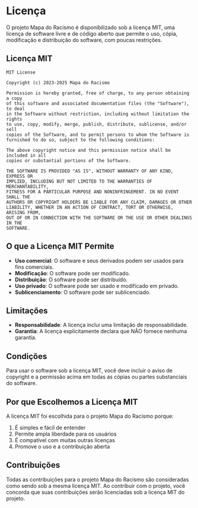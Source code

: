 # Licença

O projeto Mapa do Racismo é disponibilizado sob a licença MIT, uma licença de software livre e de código aberto que permite o uso, cópia, modificação e distribuição do software, com poucas restrições.

## Licença MIT

```
MIT License

Copyright (c) 2023-2025 Mapa do Racismo

Permission is hereby granted, free of charge, to any person obtaining a copy
of this software and associated documentation files (the "Software"), to deal
in the Software without restriction, including without limitation the rights
to use, copy, modify, merge, publish, distribute, sublicense, and/or sell
copies of the Software, and to permit persons to whom the Software is
furnished to do so, subject to the following conditions:

The above copyright notice and this permission notice shall be included in all
copies or substantial portions of the Software.

THE SOFTWARE IS PROVIDED "AS IS", WITHOUT WARRANTY OF ANY KIND, EXPRESS OR
IMPLIED, INCLUDING BUT NOT LIMITED TO THE WARRANTIES OF MERCHANTABILITY,
FITNESS FOR A PARTICULAR PURPOSE AND NONINFRINGEMENT. IN NO EVENT SHALL THE
AUTHORS OR COPYRIGHT HOLDERS BE LIABLE FOR ANY CLAIM, DAMAGES OR OTHER
LIABILITY, WHETHER IN AN ACTION OF CONTRACT, TORT OR OTHERWISE, ARISING FROM,
OUT OF OR IN CONNECTION WITH THE SOFTWARE OR THE USE OR OTHER DEALINGS IN THE
SOFTWARE.
```

## O que a Licença MIT Permite

- **Uso comercial**: O software e seus derivados podem ser usados para fins comerciais.
- **Modificação**: O software pode ser modificado.
- **Distribuição**: O software pode ser distribuído.
- **Uso privado**: O software pode ser usado e modificado em privado.
- **Sublicenciamento**: O software pode ser sublicenciado.

## Limitações

- **Responsabilidade**: A licença inclui uma limitação de responsabilidade.
- **Garantia**: A licença explicitamente declara que NÃO fornece nenhuma garantia.

## Condições

Para usar o software sob a licença MIT, você deve incluir o aviso de copyright e a permissão acima em todas as cópias ou partes substanciais do software.

## Por que Escolhemos a Licença MIT

A licença MIT foi escolhida para o projeto Mapa do Racismo porque:

1. É simples e fácil de entender
2. Permite ampla liberdade para os usuários
3. É compatível com muitas outras licenças
4. Promove o uso e a contribuição aberta

## Contribuições

Todas as contribuições para o projeto Mapa do Racismo são consideradas como sendo sob a mesma licença MIT. Ao contribuir com o projeto, você concorda que suas contribuições serão licenciadas sob a licença MIT do projeto.
